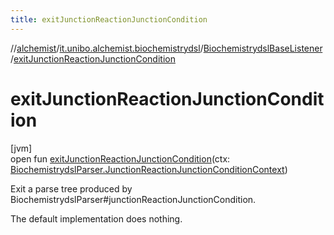 ```yaml
---
title: exitJunctionReactionJunctionCondition
---
```

//[alchemist](../../../index.html)/[it.unibo.alchemist.biochemistrydsl](../index.html)/[BiochemistrydslBaseListener](index.html)/[exitJunctionReactionJunctionCondition](exit-junction-reaction-junction-condition.html)



# exitJunctionReactionJunctionCondition



[jvm]\
open fun [exitJunctionReactionJunctionCondition](exit-junction-reaction-junction-condition.html)(ctx: [BiochemistrydslParser.JunctionReactionJunctionConditionContext](../-biochemistrydsl-parser/-junction-reaction-junction-condition-context/index.html))



Exit a parse tree produced by BiochemistrydslParser#junctionReactionJunctionCondition. 



The default implementation does nothing.




